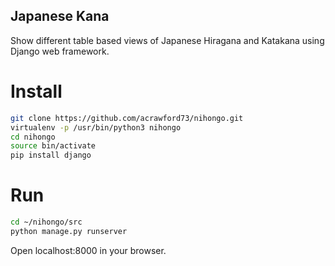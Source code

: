 ## Japanese Kana

Show different table based views of Japanese Hiragana and Katakana using Django web framework.

# Install

```bash
git clone https://github.com/acrawford73/nihongo.git
virtualenv -p /usr/bin/python3 nihongo
cd nihongo
source bin/activate
pip install django
```
# Run

```bash
cd ~/nihongo/src
python manage.py runserver
```

Open localhost:8000 in your browser.
